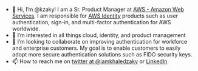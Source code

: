 - 👋 Hi, I’m @kzaky! I am a Sr. Product Manager at [AWS - Amazon Web Services](http://aws.amazon.com). I am responsible for [AWS Identity](https://aws.amazon.com/identity/) products such as user authentication, sign-in, and multi-factor authentication for AWS worldwide.
- 👀 I’m interested in all things cloud, identity, and product management
- 💞️ I’m looking to collaborate on improving authentication for workforce and enterprise customers. My goal is to enable customers to easily adopt more secure authentication solutions such as FIDO security keys.
- 📫 How to reach me on [twitter at @iamkhaledzaky](http://twitter.com/iamkhaledzaky) or [LinkedIn](http://linkedin.com/in/khaledzaky/)
